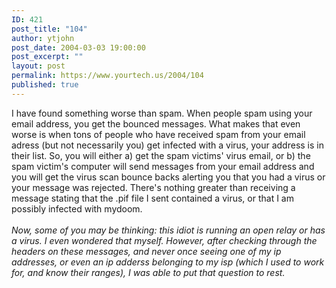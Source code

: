 ```yaml
---
ID: 421
post_title: "104"
author: ytjohn
post_date: 2004-03-03 19:00:00
post_excerpt: ""
layout: post
permalink: https://www.yourtech.us/2004/104
published: true
---
```

I have found something worse than spam.  When people spam using your email address, you get the bounced messages.  What makes that even worse is when tons of people who have received spam from your email adress (but not necessarily you) get infected with a virus, your address is in their list.  So, you will either a) get the spam victims' virus email, or b) the spam victim's computer will send messages from your email address and you will get the virus scan bounce backs alerting you that you had a virus or your message was rejected.  There's nothing greater than receiving a message stating that the .pif file I sent contained a virus, or that I am possibly infected with mydoom.<br /><br />
<i>Now, some of you may be thinking: this idiot is running an open relay or has a virus.  I even wondered that myself.  However, after checking through the headers on these messages, and never once seeing one of my ip addresses, or even an ip adderss belonging to my isp (which I used to work for, and know their ranges), I was able to put that question to rest.</i>
